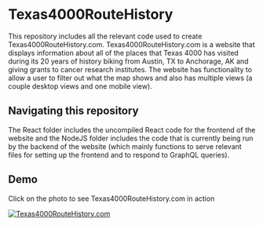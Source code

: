 # Texas4000RouteHistory

This repository includes all the relevant code used to create Texas4000RouteHistory.com. Texas4000RouteHistory.com is a website that displays information about all of the places that Texas 4000 has visited during its 20 years of history biking from Austin, TX to Anchorage, AK and giving grants to cancer research institutes. The website has functionality to allow a user to filter out what the map shows and also has multiple views (a couple desktop views and one mobile view).

## Navigating this repository
The React folder includes the uncompiled React code for the frontend of the website and the NodeJS folder includes the code that is currently being run by the backend of the website (which mainly functions to serve relevant files for setting up the frontend and to respond to GraphQL queries).

## Demo
Click on the photo to see Texas4000RouteHistory.com in action

[![Texas4000RouteHistory.com](https://img.youtube.com/vi/iDCpgQTn4nk/0.jpg)](https://www.youtube.com/watch?v=iDCpgQTn4nk)


